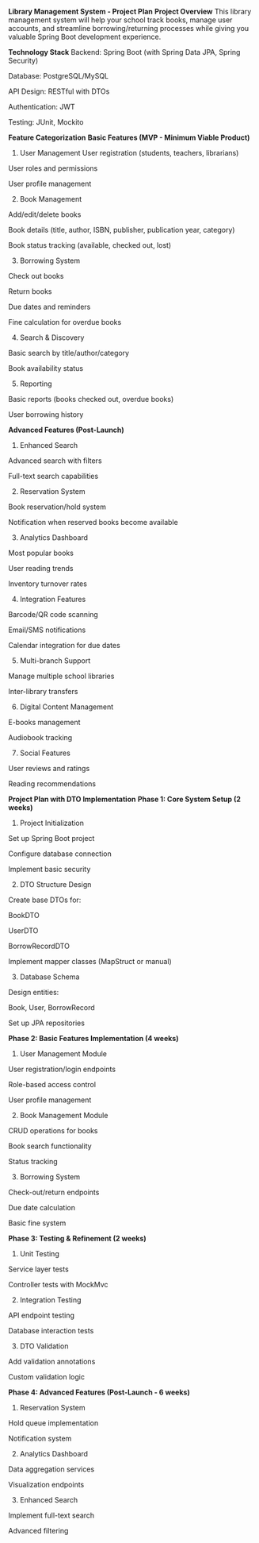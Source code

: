 **Library Management System - Project Plan**
**Project Overview**
This library management system will help your school track books, manage user accounts, and streamline borrowing/returning processes while giving you valuable Spring Boot development experience.

**Technology Stack**
Backend: Spring Boot (with Spring Data JPA, Spring Security)

Database: PostgreSQL/MySQL

API Design: RESTful with DTOs

Authentication: JWT

Testing: JUnit, Mockito

**Feature Categorization**
**Basic Features (MVP - Minimum Viable Product)**
1. User Management
User registration (students, teachers, librarians)

User roles and permissions

User profile management

2. Book Management

Add/edit/delete books

Book details (title, author, ISBN, publisher, publication year, category)

Book status tracking (available, checked out, lost)

3. Borrowing System

Check out books

Return books

Due dates and reminders

Fine calculation for overdue books

4. Search & Discovery

Basic search by title/author/category

Book availability status

5. Reporting

Basic reports (books checked out, overdue books)

User borrowing history

**Advanced Features (Post-Launch)**
1. Enhanced Search

Advanced search with filters

Full-text search capabilities

2. Reservation System

Book reservation/hold system

Notification when reserved books become available

3. Analytics Dashboard

Most popular books

User reading trends

Inventory turnover rates

4. Integration Features

Barcode/QR code scanning

Email/SMS notifications

Calendar integration for due dates

5. Multi-branch Support

Manage multiple school libraries

Inter-library transfers

6. Digital Content Management

E-books management

Audiobook tracking

7. Social Features

User reviews and ratings

Reading recommendations

**Project Plan with DTO Implementation**
**Phase 1: Core System Setup (2 weeks)**
1. Project Initialization

Set up Spring Boot project

Configure database connection

Implement basic security

2. DTO Structure Design

Create base DTOs for:

BookDTO

UserDTO

BorrowRecordDTO

Implement mapper classes (MapStruct or manual)

3. Database Schema

Design entities:

Book, User, BorrowRecord

Set up JPA repositories

**Phase 2: Basic Features Implementation (4 weeks)**
1. User Management Module

User registration/login endpoints

Role-based access control

User profile management

2. Book Management Module

CRUD operations for books

Book search functionality

Status tracking

3. Borrowing System

Check-out/return endpoints

Due date calculation

Basic fine system

**Phase 3: Testing & Refinement (2 weeks)**
1. Unit Testing

Service layer tests

Controller tests with MockMvc

2. Integration Testing

API endpoint testing

Database interaction tests

3. DTO Validation

Add validation annotations

Custom validation logic

**Phase 4: Advanced Features (Post-Launch - 6 weeks)**
1. Reservation System

Hold queue implementation

Notification system

2. Analytics Dashboard

Data aggregation services

Visualization endpoints

3. Enhanced Search

Implement full-text search

Advanced filtering
